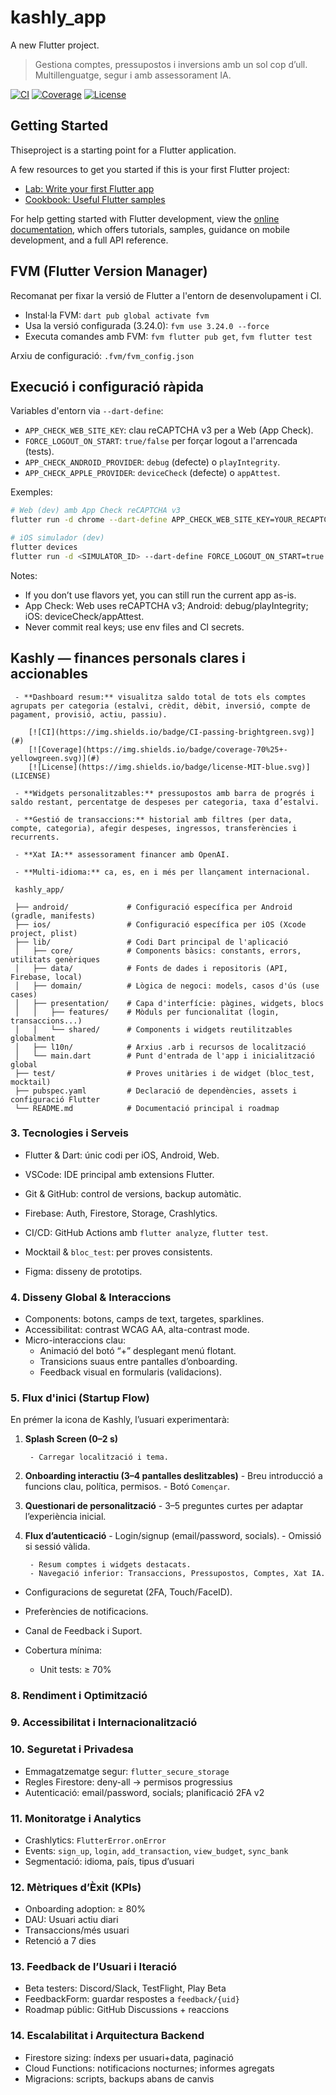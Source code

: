 <!-- markdownlint-disable MD012 MD029 MD032 MD007 MD058 -->

# kashly_app

A new Flutter project.

> Gestiona comptes, pressupostos i inversions amb un sol cop d’ull. Multillenguatge, segur i amb assessorament IA.

[![CI](https://img.shields.io/badge/CI-passing-brightgreen.svg)](#)
[![Coverage](https://img.shields.io/badge/coverage-70%25+-yellowgreen.svg)](#)
[![License](https://img.shields.io/badge/license-MIT-blue.svg)](LICENSE)

## Getting Started

Thiseproject is a starting point for a Flutter application.

A few resources to get you started if this is your first Flutter project:

- [Lab: Write your first Flutter app](https://docs.flutter.dev/get-started/codelab)
- [Cookbook: Useful Flutter samples](https://docs.flutter.dev/cookbook)

For help getting started with Flutter development, view the
[online documentation](https://docs.flutter.dev/), which offers tutorials,
samples, guidance on mobile development, and a full API reference.

## FVM (Flutter Version Manager)

Recomanat per fixar la versió de Flutter a l'entorn de desenvolupament i CI.

- Instal·la FVM: `dart pub global activate fvm`
- Usa la versió configurada (3.24.0): `fvm use 3.24.0 --force`
- Executa comandes amb FVM: `fvm flutter pub get`, `fvm flutter test`

Arxiu de configuració: `.fvm/fvm_config.json`

## Execució i configuració ràpida

Variables d'entorn via `--dart-define`:

- `APP_CHECK_WEB_SITE_KEY`: clau reCAPTCHA v3 per a Web (App Check).
- `FORCE_LOGOUT_ON_START`: `true/false` per forçar logout a l'arrencada (tests).
- `APP_CHECK_ANDROID_PROVIDER`: `debug` (defecte) o `playIntegrity`.
- `APP_CHECK_APPLE_PROVIDER`: `deviceCheck` (defecte) o `appAttest`.

Exemples:

```sh
# Web (dev) amb App Check reCAPTCHA v3
flutter run -d chrome --dart-define APP_CHECK_WEB_SITE_KEY=YOUR_RECAPTCHA_V3_SITE_KEY --dart-define FORCE_LOGOUT_ON_START=true

# iOS simulador (dev)
flutter devices
flutter run -d <SIMULATOR_ID> --dart-define FORCE_LOGOUT_ON_START=true --dart-define APP_CHECK_APPLE_PROVIDER=deviceCheck
```

Notes:

- If you don’t use flavors yet, you can still run the current app as-is.
- App Check: Web uses reCAPTCHA v3; Android: debug/playIntegrity; iOS: deviceCheck/appAttest.
- Never commit real keys; use env files and CI secrets.

## Kashly — finances personals clares i accionables

     - **Dashboard resum:** visualitza saldo total de tots els comptes agrupats per categoria (estalvi, crèdit, dèbit, inversió, compte de pagament, provisió, actiu, passiu).

        [![CI](https://img.shields.io/badge/CI-passing-brightgreen.svg)](#)
        [![Coverage](https://img.shields.io/badge/coverage-70%25+-yellowgreen.svg)](#)
        [![License](https://img.shields.io/badge/license-MIT-blue.svg)](LICENSE)

     - **Widgets personalitzables:** pressupostos amb barra de progrés i saldo restant, percentatge de despeses per categoria, taxa d’estalvi.

     - **Gestió de transaccions:** historial amb filtres (per data, compte, categoria), afegir despeses, ingressos, transferències i recurrents.

     - **Xat IA:** assessorament financer amb OpenAI.

     - **Multi-idioma:** ca, es, en i més per llançament internacional.

     kashly_app/

     ├── android/             # Configuració específica per Android (gradle, manifests)
     ├── ios/                 # Configuració específica per iOS (Xcode project, plist)
     ├── lib/                 # Codi Dart principal de l'aplicació
     │   ├── core/            # Components bàsics: constants, errors, utilitats genèriques
     │   ├── data/            # Fonts de dades i repositoris (API, Firebase, local)
     │   ├── domain/          # Lògica de negoci: models, casos d'ús (use cases)
     │   ├── presentation/    # Capa d'interfície: pàgines, widgets, blocs
     │   │   ├── features/    # Mòduls per funcionalitat (login, transaccions...)
     │   │   └── shared/      # Components i widgets reutilitzables globalment
     │   ├── l10n/            # Arxius .arb i recursos de localització
     │   └── main.dart        # Punt d'entrada de l'app i inicialització global
     ├── test/                # Proves unitàries i de widget (bloc_test, mocktail)
     ├── pubspec.yaml         # Declaració de dependències, assets i configuració Flutter
     └── README.md            # Documentació principal i roadmap

### 3. Tecnologies i Serveis
- Flutter & Dart: únic codi per iOS, Android, Web.
- VSCode: IDE principal amb extensions Flutter.
- Git & GitHub: control de versions, backup automàtic.
- Firebase: Auth, Firestore, Storage, Crashlytics.
- CI/CD: GitHub Actions amb `flutter analyze`, `flutter test`.
- Mocktail & `bloc_test`: per proves consistents.

- Figma: disseny de prototips.

### 4. Disseny Global & Interaccions
- Components: botons, camps de text, targetes, sparklines.
- Accessibilitat: contrast WCAG AA, alta-contrast mode.
- Micro-interaccions clau:
    - Animació del botó “+” desplegant menú flotant.
    - Transicions suaus entre pantalles d’onboarding.
    - Feedback visual en formularis (validacions).

### 5. Flux d'inici (Startup Flow)

En prémer la icona de Kashly, l’usuari experimentarà:

1. **Splash Screen (0–2 s)**

        - Carregar localització i tema.
2. **Onboarding interactiu (3–4 pantalles deslitzables)**
        - Breu introducció a funcions clau, política, permisos.
        - Botó `Començar`.
3. **Questionari de personalització**
        - 3–5 preguntes curtes per adaptar l’experiència inicial.
4. **Flux d’autenticació**
        - Login/signup (email/password, socials).
        - Omissió si sessió vàlida.

        - Resum comptes i widgets destacats.
        - Navegació inferior: Transaccions, Pressupostos, Comptes, Xat IA.

- Configuracions de seguretat (2FA, Touch/FaceID).
- Preferències de notificacions.
- Canal de Feedback i Suport.

- Cobertura mínima:
    - Unit tests: ≥ 70%

### 8. Rendiment i Optimització

### 9. Accessibilitat i Internacionalització

### 10. Seguretat i Privadesa

- Emmagatzematge segur: `flutter_secure_storage`
- Regles Firestore: deny-all → permisos progressius
- Autenticació: email/password, socials; planificació 2FA v2

### 11. Monitoratge i Analytics

- Crashlytics: `FlutterError.onError`
- Events: `sign_up`, `login`, `add_transaction`, `view_budget`, `sync_bank`
- Segmentació: idioma, país, tipus d’usuari

### 12. Mètriques d’Èxit (KPIs)

- Onboarding adoption: ≥ 80%
- DAU: Usuari actiu diari
- Transaccions/més usuari
- Retenció a 7 dies

### 13. Feedback de l’Usuari i Iteració

- Beta testers: Discord/Slack, TestFlight, Play Beta
- FeedbackForm: guardar respostes a `feedback/{uid}`
- Roadmap públic: GitHub Discussions + reaccions

### 14. Escalabilitat i Arquitectura Backend

- Firestore sizing: índexs per usuari+data, paginació
- Cloud Functions: notificacions nocturnes; informes agregats
- Migracions: scripts, backups abans de canvis
<!-- markdownlint-disable MD012 MD029 MD032 MD007 MD058 -->
